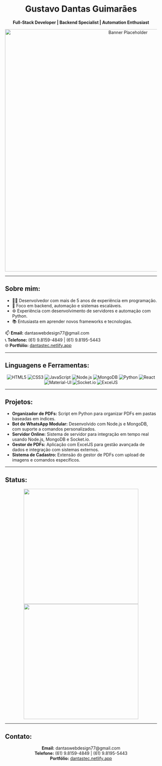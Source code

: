 <h1 align="center">Gustavo Dantas Guimarães</h1>
<p align="center">
  <b>Full-Stack Developer | Backend Specialist | Automation Enthusiast</b>
</p>

<p align="center">
  <img src="https://via.placeholder.com/800x300?text=Gustavo+Dantas+Guimar%C3%A3es" alt="Banner Placeholder" width="800px">
</p>

---

<h2>Sobre mim:</h2>
<ul>
  <li>👨‍💻 Desenvolvedor com mais de 5 anos de experiência em programação.</li>
  <li>🚀 Foco em backend, automação e sistemas escaláveis.</li>
  <li>⚙️ Experiência com desenvolvimento de servidores e automação com Python.</li>
  <li>📚 Entusiasta em aprender novos frameworks e tecnologias.</li>
</ul>

<p>
  📫 <b>Email:</b> dantaswebdesign77@gmail.com<br>
  📞 <b>Telefone:</b> (61) 9.8159-4849 | (61) 9.8195-5443<br>
  🌐 <b>Portfólio:</b> <a href="https://dantastec.netlify.app">dantastec.netlify.app</a>
</p>

---

<h2>Linguagens e Ferramentas:</h2>
<p align="center">
  <a> <img alt="HTML5" src="https://img.shields.io/badge/HTML5-orange?style=for-the-badge&logo=html5&logoColor=white"> </a>
  <a> <img alt="CSS3" src="https://img.shields.io/badge/CSS3-blue?style=for-the-badge&logo=css3&logoColor=white"> </a>
  <a> <img alt="JavaScript" src="https://img.shields.io/badge/JavaScript-yellow?style=for-the-badge&logo=javascript&logoColor=black"> </a>
  <a> <img alt="Node.js" src="https://img.shields.io/badge/Node.js-green?style=for-the-badge&logo=node.js&logoColor=white"> </a>
  <a> <img alt="MongoDB" src="https://img.shields.io/badge/MongoDB-green?style=for-the-badge&logo=mongodb&logoColor=white"> </a>
  <a> <img alt="Python" src="https://img.shields.io/badge/Python-blue?style=for-the-badge&logo=python&logoColor=white"> </a>
  <a> <img alt="React" src="https://img.shields.io/badge/React-blue?style=for-the-badge&logo=react&logoColor=white"> </a>
  <a> <img alt="Material-UI" src="https://img.shields.io/badge/Material--UI-blue?style=for-the-badge&logo=material-ui&logoColor=white"> </a>
  <a> <img alt="Socket.io" src="https://img.shields.io/badge/Socket.io-black?style=for-the-badge&logo=socket.io&logoColor=white"> </a>
  <a> <img alt="ExcelJS" src="https://img.shields.io/badge/ExcelJS-darkgreen?style=for-the-badge&logo=excel&logoColor=white"> </a>
</p>

---

<h2>Projetos:</h2>
<ul>
  <li><b>Organizador de PDFs:</b> Script em Python para organizar PDFs em pastas baseadas em índices.</li>
  <li><b>Bot de WhatsApp Modular:</b> Desenvolvido com Node.js e MongoDB, com suporte a comandos personalizados.</li>
  <li><b>Servidor Online:</b> Sistema de servidor para integração em tempo real usando Node.js, MongoDB e Socket.io.</li>
  <li><b>Gestor de PDFs:</b> Aplicação com ExcelJS para gestão avançada de dados e integração com sistemas externos.</li>
  <li><b>Sistema de Cadastro:</b> Extensão do gestor de PDFs com upload de imagens e comandos específicos.</li>
</ul>

---

<h2>Status:</h2>
<p align="center">
  <img width="380px" src="https://github-readme-stats.vercel.app/api/top-langs/?username=sSmalKk&layout=compact&theme=radical">
  <img width="380px" src="https://github-readme-stats.vercel.app/api?username=sSmalKk&show_icons=true&theme=radical">
</p>

---

<h2>Contato:</h2>
<p align="center">
  <b>Email:</b> dantaswebdesign77@gmail.com<br>
  <b>Telefone:</b> (61) 9.8159-4849 | (61) 9.8195-5443<br>
  <b>Portfólio:</b> <a href="https://dantastec.netlify.app">dantastec.netlify.app</a>
</p>
